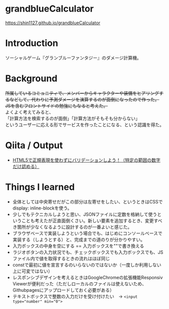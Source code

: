# grandblueCalculator
https://shin1127.github.io/grandblueCalculator

# Introduction
ソーシャルゲーム『グランブルーファンタジー』のダメージ計算機。

# Background
~~所属しているコミュニティで、メンバーからキャラクターや装備をヒアリングするなどして、代わりに予測ダメージを演算するのが面倒になったので作った。  
JSを含むフロントサイドの勉強にもなると考えた。~~  
よくよく考えてみると、  
「計算方法を検索するのが面倒」「計算方法がそもそも分からない」  
というユーザーに応える形でサービスを作ったことになる、という認識を得た。

# Qiita / Output

- [HTML5で正規表現を使わずにバリデーションしよう！（特定の範囲の数字だけ認める）](https://qiita.com/cordy/items/ad87d32a361b962e09ed)


# Things I learned

-  全体としては中央寄せだがこの部分は左寄せをしたい、というときはCSSでdisplay: inline-blockを使う。
-  少しでもテクニカルしようと思い、JSONファイルに定数を格納して使うということも考えたが正直面倒くさい。新しい要素を追加するとき、変更すべき箇所が少なくなるように設計するのが一番よいと感じた。
-  ブラウザベースで実装しようという場合でも、はじめにコンソールベースで実装する（しようとする）と、完成までの道のりが分かりやすい。
-  入力ボックスの中身を空にする == 入力ボックスを""で書き換える
-  ラジオボタンの入力状況でも、チェックボックスでも入力ボックスでも、JSファイル内で値を取得するときの流れはほぼ同じ
-  constで最初に値を宣言するのいらないのではないか（一度しか利用しない上に可変ではない）
-  レスポンシブデザインを考えるときはGoogleChromeの拡張機能Responsiv Viewerが便利だった（ただしローカルのファイルは使えないため、Githubpagesにアップロードしておく必要がある）
-  テキストボックスで整数の入力だけを受け付けたい　->  `<input type="number" min="0">`
